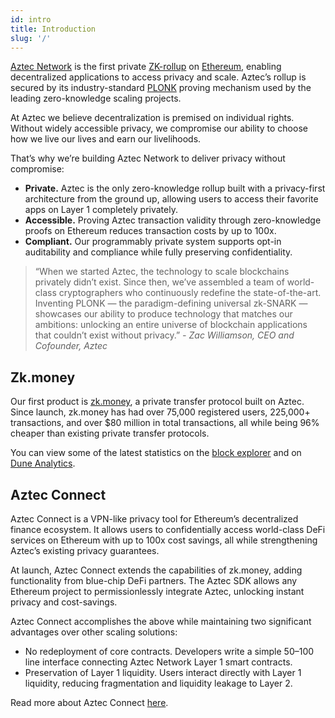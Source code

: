 ```yaml
---
id: intro
title: Introduction
slug: '/'
---
```


[Aztec Network](https://aztec.network/) is the first private [ZK-rollup](https://ethereum.org/en/developers/docs/scaling/zk-rollups/) on [Ethereum](https://ethereum.org/), enabling decentralized applications to access privacy and scale. Aztec’s rollup is secured by its industry-standard [PLONK](https://cryptocurrencywiki.org/PLONK) proving mechanism used by the leading zero-knowledge scaling projects.

At Aztec we believe decentralization is premised on individual rights. Without widely accessible privacy, we compromise our ability to choose how we live our lives and earn our livelihoods.

That’s why we’re building Aztec Network to deliver privacy without compromise:

- __Private.__ Aztec is the only zero-knowledge rollup built with a privacy-first architecture from the ground up, allowing users to access their favorite apps on Layer 1 completely privately.
- __Accessible.__ Proving Aztec transaction validity through zero-knowledge proofs on Ethereum reduces transaction costs by up to 100x.
- __Compliant.__ Our programmably private system supports opt-in auditability and compliance while fully preserving confidentiality.

> “When we started Aztec, the technology to scale blockchains privately didn’t exist. Since then, we’ve assembled a team of world-class cryptographers who continuously redefine the state-of-the-art. Inventing PLONK — the paradigm-defining universal zk-SNARK — showcases our ability to produce technology that matches our ambitions: unlocking an entire universe of blockchain applications that couldn’t exist without privacy.” _- Zac Williamson, CEO and Cofounder, Aztec_

## Zk.money

Our first product is [zk.money](https://zk.money), a private transfer protocol built on Aztec. Since launch, zk.money has had over 75,000 registered users, 225,000+ transactions, and over $80 million in total transactions, all while being 96% cheaper than existing private transfer protocols.

You can view some of the latest statistics on the [block explorer](https://aztec-connect-prod-explorer.aztec.network/) and on [Dune Analytics](https://dune.com/flashback/Aztec-2).

## Aztec Connect

Aztec Connect is a VPN-like privacy tool for Ethereum’s decentralized finance ecosystem. It allows users to confidentially access world-class DeFi services on Ethereum with up to 100x cost savings, all while strengthening Aztec’s existing privacy guarantees.

At launch, Aztec Connect extends the capabilities of zk.money, adding functionality from blue-chip DeFi partners. The Aztec SDK allows any Ethereum project to permissionlessly integrate Aztec, unlocking instant privacy and cost-savings.

Aztec Connect accomplishes the above while maintaining two significant advantages over other scaling solutions:

- No redeployment of core contracts. Developers write a simple 50–100 line interface connecting Aztec Network Layer 1 smart contracts.
- Preservation of Layer 1 liquidity. Users interact directly with Layer 1 liquidity, reducing fragmentation and liquidity leakage to Layer 2.

Read more about Aztec Connect [here](./how-aztec-works/aztec-connect).
